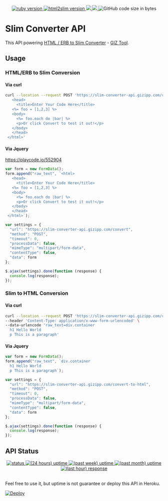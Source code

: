 <center>
  <a href="https://www.ruby-lang.org/en/">
    <img src="https://img.shields.io/badge/Ruby-v2.6.5-green.svg" alt="ruby version">
  </a>
  <a href="https://github.com/slim-template/html2slim">
    <img src="https://img.shields.io/badge/HTML2Slim-v0.2.0-brightgreen.svg" alt="html2slim version">
  </a>
  <a href="https://codeclimate.com/github/gizipp/slim-converter-api/maintainability">
  <img src="https://api.codeclimate.com/v1/badges/ea5a802da76b903de2fd/maintainability" />
  </a>
  <a href="https://codeclimate.com/github/gizipp/slim-converter-api/test_coverage">
    <img src="https://api.codeclimate.com/v1/badges/ea5a802da76b903de2fd/test_coverage" />
  </a>
  <img src="https://img.shields.io/github/languages/code-size/gizipp/slim-converter-api" alt="GitHub code size in bytes">
</center>

# Slim Converter API

This API powering [HTML / ERB to Slim Converter](https://tools.gizipp.com/html-erb-to-slim) - [GIZ Tool](https://tools.gizipp.com).

## Usage

### HTML/ERB to Slim Conversion

#### Via curl

```bash
curl --location --request POST 'https://slim-converter-api.gizipp.com/convert' --header 'Content-Type: application/x-www-form-urlencoded' --data-urlencode 'raw_text=<html>
   <head>
     <title>Enter Your Code Here</title>
   <%= foo = [1,2,3] %>
   <body>
     <%= foo.each do |bar| %>
     <p>Or click Convert to test it out!</p>
   </body>
   </head>
 </html>'
 ```

#### Via Jquery

https://playcode.io/552904

```javascript
var form = new FormData();
form.append("raw_text", `<html>
   <head>
     <title>Enter Your Code Here</title>
   <%= foo = [1,2,3] %>
   <body>
     <%= foo.each do |bar| %>
     <p>Or click Convert to test it out!</p>
   </body>
   </head>
 </html>`);

var settings = {
  "url": "https://slim-converter-api.gizipp.com/convert",
  "method": "POST",
  "timeout": 0,
  "processData": false,
  "mimeType": "multipart/form-data",
  "contentType": false,
  "data": form
};

$.ajax(settings).done(function (response) {
  console.log(response);
});
```

### Slim to HTML Conversion

#### Via curl

```bash
curl --location --request POST 'https://slim-converter-api.gizipp.com/convert-to-html' \
--header 'Content-Type: application/x-www-form-urlencoded' \
--data-urlencode 'raw_text=div.container
  h1 Hello World
  p This is a paragraph'
```

#### Via Jquery

```javascript
var form = new FormData();
form.append("raw_text", `div.container
  h1 Hello World
  p This is a paragraph`);

var settings = {
  "url": "https://slim-converter-api.gizipp.com/convert-to-html",
  "method": "POST",
  "timeout": 0,
  "processData": false,
  "mimeType": "multipart/form-data",
  "contentType": false,
  "data": form
};

$.ajax(settings).done(function (response) {
  console.log(response);
});
```

## API Status

<center>
  <a href="https://github.com/slim-template/html2slim">
    <img src="https://badgen.net/uptime-robot/status/ur59092-542310e3aa2b9d1a43f48a46" alt="status">
  </a>
  <a href="https://github.com/slim-template/html2slim">
    <img src="https://badgen.net/uptime-robot/day/ur59092-542310e3aa2b9d1a43f48a46" alt="(24 hours) uptime">
  </a>
  <a href="https://github.com/slim-template/html2slim">
    <img src="https://badgen.net/uptime-robot/week/ur59092-542310e3aa2b9d1a43f48a46" alt="(past week) uptime">
  </a>
  <a href="https://github.com/slim-template/html2slim">
    <img src="https://badgen.net/uptime-robot/month/ur59092-542310e3aa2b9d1a43f48a46" alt="(past month) uptime">
  </a>
  <a href="https://github.com/slim-template/html2slim">
    <img src="https://badgen.net/uptime-robot/response/ur59092-542310e3aa2b9d1a43f48a46" alt="(last hour) response">
  </a>
</center>
</br>

Feel free to use it, but uptime is not guarantee or deploy this API in Heroku.

[![Deploy](https://www.herokucdn.com/deploy/button.svg)](https://heroku.com/deploy?template=https://github.com/gizipp/slim-converter-api)
